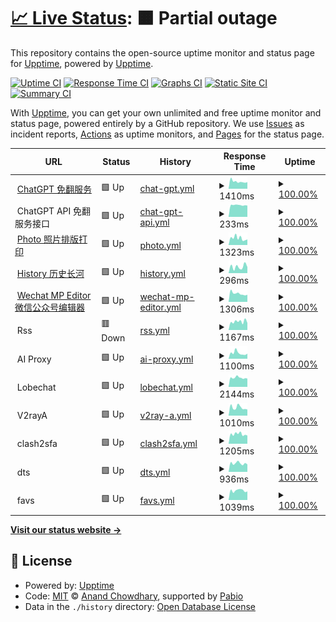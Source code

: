 # [📈 Live Status](https://upptime.github.io/upptime): <!--live status--> **🟧 Partial outage**

This repository contains the open-source uptime monitor and status page for [Upptime](https://upptime.js.org), powered by [Upptime](https://github.com/upptime/upptime).

[![Uptime CI](https://github.com/jony4/upptime/workflows/Uptime%20CI/badge.svg)](https://github.com/jony4/upptime/actions?query=workflow%3A%22Uptime+CI%22)
[![Response Time CI](https://github.com/jony4/upptime/workflows/Response%20Time%20CI/badge.svg)](https://github.com/jony4/upptime/actions?query=workflow%3A%22Response+Time+CI%22)
[![Graphs CI](https://github.com/jony4/upptime/workflows/Graphs%20CI/badge.svg)](https://github.com/jony4/upptime/actions?query=workflow%3A%22Graphs+CI%22)
[![Static Site CI](https://github.com/jony4/upptime/workflows/Static%20Site%20CI/badge.svg)](https://github.com/jony4/upptime/actions?query=workflow%3A%22Static+Site+CI%22)
[![Summary CI](https://github.com/jony4/upptime/workflows/Summary%20CI/badge.svg)](https://github.com/jony4/upptime/actions?query=workflow%3A%22Summary+CI%22)

With [Upptime](https://upptime.js.org), you can get your own unlimited and free uptime monitor and status page, powered entirely by a GitHub repository. We use [Issues](https://github.com/upptime/upptime/issues) as incident reports, [Actions](https://github.com/jony4/upptime/actions) as uptime monitors, and [Pages](https://upptime.github.io/upptime) for the status page.

<!--start: status pages-->
<!-- This summary is generated by Upptime (https://github.com/upptime/upptime) -->
<!-- Do not edit this manually, your changes will be overwritten -->
<!-- prettier-ignore -->
| URL | Status | History | Response Time | Uptime |
| --- | ------ | ------- | ------------- | ------ |
| <img alt="" src="https://icons.duckduckgo.com/ip3/chat.jony4.vip.ico" height="13"> [ChatGPT 免翻服务](https://chat.jony4.vip/zh) | 🟩 Up | [chat-gpt.yml](https://github.com/jony4/upptime/commits/HEAD/history/chat-gpt.yml) | <details><summary><img alt="Response time graph" src="./graphs/chat-gpt/response-time-week.png" height="20"> 1410ms</summary><br><a href="https://jony4.github.io/upptime/history/chat-gpt"><img alt="Response time 1137" src="https://img.shields.io/endpoint?url=https%3A%2F%2Fraw.githubusercontent.com%2Fjony4%2Fupptime%2FHEAD%2Fapi%2Fchat-gpt%2Fresponse-time.json"></a><br><a href="https://jony4.github.io/upptime/history/chat-gpt"><img alt="24-hour response time 1300" src="https://img.shields.io/endpoint?url=https%3A%2F%2Fraw.githubusercontent.com%2Fjony4%2Fupptime%2FHEAD%2Fapi%2Fchat-gpt%2Fresponse-time-day.json"></a><br><a href="https://jony4.github.io/upptime/history/chat-gpt"><img alt="7-day response time 1410" src="https://img.shields.io/endpoint?url=https%3A%2F%2Fraw.githubusercontent.com%2Fjony4%2Fupptime%2FHEAD%2Fapi%2Fchat-gpt%2Fresponse-time-week.json"></a><br><a href="https://jony4.github.io/upptime/history/chat-gpt"><img alt="30-day response time 1152" src="https://img.shields.io/endpoint?url=https%3A%2F%2Fraw.githubusercontent.com%2Fjony4%2Fupptime%2FHEAD%2Fapi%2Fchat-gpt%2Fresponse-time-month.json"></a><br><a href="https://jony4.github.io/upptime/history/chat-gpt"><img alt="1-year response time 1137" src="https://img.shields.io/endpoint?url=https%3A%2F%2Fraw.githubusercontent.com%2Fjony4%2Fupptime%2FHEAD%2Fapi%2Fchat-gpt%2Fresponse-time-year.json"></a></details> | <details><summary><a href="https://jony4.github.io/upptime/history/chat-gpt">100.00%</a></summary><a href="https://jony4.github.io/upptime/history/chat-gpt"><img alt="All-time uptime 100.00%" src="https://img.shields.io/endpoint?url=https%3A%2F%2Fraw.githubusercontent.com%2Fjony4%2Fupptime%2FHEAD%2Fapi%2Fchat-gpt%2Fuptime.json"></a><br><a href="https://jony4.github.io/upptime/history/chat-gpt"><img alt="24-hour uptime 100.00%" src="https://img.shields.io/endpoint?url=https%3A%2F%2Fraw.githubusercontent.com%2Fjony4%2Fupptime%2FHEAD%2Fapi%2Fchat-gpt%2Fuptime-day.json"></a><br><a href="https://jony4.github.io/upptime/history/chat-gpt"><img alt="7-day uptime 100.00%" src="https://img.shields.io/endpoint?url=https%3A%2F%2Fraw.githubusercontent.com%2Fjony4%2Fupptime%2FHEAD%2Fapi%2Fchat-gpt%2Fuptime-week.json"></a><br><a href="https://jony4.github.io/upptime/history/chat-gpt"><img alt="30-day uptime 100.00%" src="https://img.shields.io/endpoint?url=https%3A%2F%2Fraw.githubusercontent.com%2Fjony4%2Fupptime%2FHEAD%2Fapi%2Fchat-gpt%2Fuptime-month.json"></a><br><a href="https://jony4.github.io/upptime/history/chat-gpt"><img alt="1-year uptime 100.00%" src="https://img.shields.io/endpoint?url=https%3A%2F%2Fraw.githubusercontent.com%2Fjony4%2Fupptime%2FHEAD%2Fapi%2Fchat-gpt%2Fuptime-year.json"></a></details>
| <img alt="" src="https://icons.duckduckgo.com/ip3/null.ico" height="13"> ChatGPT API 免翻服务接口 | 🟩 Up | [chat-gpt-api.yml](https://github.com/jony4/upptime/commits/HEAD/history/chat-gpt-api.yml) | <details><summary><img alt="Response time graph" src="./graphs/chat-gpt-api/response-time-week.png" height="20"> 233ms</summary><br><a href="https://jony4.github.io/upptime/history/chat-gpt-api"><img alt="Response time 221" src="https://img.shields.io/endpoint?url=https%3A%2F%2Fraw.githubusercontent.com%2Fjony4%2Fupptime%2FHEAD%2Fapi%2Fchat-gpt-api%2Fresponse-time.json"></a><br><a href="https://jony4.github.io/upptime/history/chat-gpt-api"><img alt="24-hour response time 224" src="https://img.shields.io/endpoint?url=https%3A%2F%2Fraw.githubusercontent.com%2Fjony4%2Fupptime%2FHEAD%2Fapi%2Fchat-gpt-api%2Fresponse-time-day.json"></a><br><a href="https://jony4.github.io/upptime/history/chat-gpt-api"><img alt="7-day response time 233" src="https://img.shields.io/endpoint?url=https%3A%2F%2Fraw.githubusercontent.com%2Fjony4%2Fupptime%2FHEAD%2Fapi%2Fchat-gpt-api%2Fresponse-time-week.json"></a><br><a href="https://jony4.github.io/upptime/history/chat-gpt-api"><img alt="30-day response time 218" src="https://img.shields.io/endpoint?url=https%3A%2F%2Fraw.githubusercontent.com%2Fjony4%2Fupptime%2FHEAD%2Fapi%2Fchat-gpt-api%2Fresponse-time-month.json"></a><br><a href="https://jony4.github.io/upptime/history/chat-gpt-api"><img alt="1-year response time 221" src="https://img.shields.io/endpoint?url=https%3A%2F%2Fraw.githubusercontent.com%2Fjony4%2Fupptime%2FHEAD%2Fapi%2Fchat-gpt-api%2Fresponse-time-year.json"></a></details> | <details><summary><a href="https://jony4.github.io/upptime/history/chat-gpt-api">100.00%</a></summary><a href="https://jony4.github.io/upptime/history/chat-gpt-api"><img alt="All-time uptime 100.00%" src="https://img.shields.io/endpoint?url=https%3A%2F%2Fraw.githubusercontent.com%2Fjony4%2Fupptime%2FHEAD%2Fapi%2Fchat-gpt-api%2Fuptime.json"></a><br><a href="https://jony4.github.io/upptime/history/chat-gpt-api"><img alt="24-hour uptime 100.00%" src="https://img.shields.io/endpoint?url=https%3A%2F%2Fraw.githubusercontent.com%2Fjony4%2Fupptime%2FHEAD%2Fapi%2Fchat-gpt-api%2Fuptime-day.json"></a><br><a href="https://jony4.github.io/upptime/history/chat-gpt-api"><img alt="7-day uptime 100.00%" src="https://img.shields.io/endpoint?url=https%3A%2F%2Fraw.githubusercontent.com%2Fjony4%2Fupptime%2FHEAD%2Fapi%2Fchat-gpt-api%2Fuptime-week.json"></a><br><a href="https://jony4.github.io/upptime/history/chat-gpt-api"><img alt="30-day uptime 100.00%" src="https://img.shields.io/endpoint?url=https%3A%2F%2Fraw.githubusercontent.com%2Fjony4%2Fupptime%2FHEAD%2Fapi%2Fchat-gpt-api%2Fuptime-month.json"></a><br><a href="https://jony4.github.io/upptime/history/chat-gpt-api"><img alt="1-year uptime 100.00%" src="https://img.shields.io/endpoint?url=https%3A%2F%2Fraw.githubusercontent.com%2Fjony4%2Fupptime%2FHEAD%2Fapi%2Fchat-gpt-api%2Fuptime-year.json"></a></details>
| <img alt="" src="https://icons.duckduckgo.com/ip3/zhaopian.jony4.vip.ico" height="13"> [Photo 照片排版打印](https://zhaopian.jony4.vip) | 🟩 Up | [photo.yml](https://github.com/jony4/upptime/commits/HEAD/history/photo.yml) | <details><summary><img alt="Response time graph" src="./graphs/photo/response-time-week.png" height="20"> 1323ms</summary><br><a href="https://jony4.github.io/upptime/history/photo"><img alt="Response time 1081" src="https://img.shields.io/endpoint?url=https%3A%2F%2Fraw.githubusercontent.com%2Fjony4%2Fupptime%2FHEAD%2Fapi%2Fphoto%2Fresponse-time.json"></a><br><a href="https://jony4.github.io/upptime/history/photo"><img alt="24-hour response time 1079" src="https://img.shields.io/endpoint?url=https%3A%2F%2Fraw.githubusercontent.com%2Fjony4%2Fupptime%2FHEAD%2Fapi%2Fphoto%2Fresponse-time-day.json"></a><br><a href="https://jony4.github.io/upptime/history/photo"><img alt="7-day response time 1323" src="https://img.shields.io/endpoint?url=https%3A%2F%2Fraw.githubusercontent.com%2Fjony4%2Fupptime%2FHEAD%2Fapi%2Fphoto%2Fresponse-time-week.json"></a><br><a href="https://jony4.github.io/upptime/history/photo"><img alt="30-day response time 1092" src="https://img.shields.io/endpoint?url=https%3A%2F%2Fraw.githubusercontent.com%2Fjony4%2Fupptime%2FHEAD%2Fapi%2Fphoto%2Fresponse-time-month.json"></a><br><a href="https://jony4.github.io/upptime/history/photo"><img alt="1-year response time 1081" src="https://img.shields.io/endpoint?url=https%3A%2F%2Fraw.githubusercontent.com%2Fjony4%2Fupptime%2FHEAD%2Fapi%2Fphoto%2Fresponse-time-year.json"></a></details> | <details><summary><a href="https://jony4.github.io/upptime/history/photo">100.00%</a></summary><a href="https://jony4.github.io/upptime/history/photo"><img alt="All-time uptime 100.00%" src="https://img.shields.io/endpoint?url=https%3A%2F%2Fraw.githubusercontent.com%2Fjony4%2Fupptime%2FHEAD%2Fapi%2Fphoto%2Fuptime.json"></a><br><a href="https://jony4.github.io/upptime/history/photo"><img alt="24-hour uptime 100.00%" src="https://img.shields.io/endpoint?url=https%3A%2F%2Fraw.githubusercontent.com%2Fjony4%2Fupptime%2FHEAD%2Fapi%2Fphoto%2Fuptime-day.json"></a><br><a href="https://jony4.github.io/upptime/history/photo"><img alt="7-day uptime 100.00%" src="https://img.shields.io/endpoint?url=https%3A%2F%2Fraw.githubusercontent.com%2Fjony4%2Fupptime%2FHEAD%2Fapi%2Fphoto%2Fuptime-week.json"></a><br><a href="https://jony4.github.io/upptime/history/photo"><img alt="30-day uptime 100.00%" src="https://img.shields.io/endpoint?url=https%3A%2F%2Fraw.githubusercontent.com%2Fjony4%2Fupptime%2FHEAD%2Fapi%2Fphoto%2Fuptime-month.json"></a><br><a href="https://jony4.github.io/upptime/history/photo"><img alt="1-year uptime 100.00%" src="https://img.shields.io/endpoint?url=https%3A%2F%2Fraw.githubusercontent.com%2Fjony4%2Fupptime%2FHEAD%2Fapi%2Fphoto%2Fuptime-year.json"></a></details>
| <img alt="" src="https://icons.duckduckgo.com/ip3/history.jony4.vip.ico" height="13"> [History 历史长河](https://history.jony4.vip) | 🟩 Up | [history.yml](https://github.com/jony4/upptime/commits/HEAD/history/history.yml) | <details><summary><img alt="Response time graph" src="./graphs/history/response-time-week.png" height="20"> 296ms</summary><br><a href="https://jony4.github.io/upptime/history/history"><img alt="Response time 264" src="https://img.shields.io/endpoint?url=https%3A%2F%2Fraw.githubusercontent.com%2Fjony4%2Fupptime%2FHEAD%2Fapi%2Fhistory%2Fresponse-time.json"></a><br><a href="https://jony4.github.io/upptime/history/history"><img alt="24-hour response time 284" src="https://img.shields.io/endpoint?url=https%3A%2F%2Fraw.githubusercontent.com%2Fjony4%2Fupptime%2FHEAD%2Fapi%2Fhistory%2Fresponse-time-day.json"></a><br><a href="https://jony4.github.io/upptime/history/history"><img alt="7-day response time 296" src="https://img.shields.io/endpoint?url=https%3A%2F%2Fraw.githubusercontent.com%2Fjony4%2Fupptime%2FHEAD%2Fapi%2Fhistory%2Fresponse-time-week.json"></a><br><a href="https://jony4.github.io/upptime/history/history"><img alt="30-day response time 244" src="https://img.shields.io/endpoint?url=https%3A%2F%2Fraw.githubusercontent.com%2Fjony4%2Fupptime%2FHEAD%2Fapi%2Fhistory%2Fresponse-time-month.json"></a><br><a href="https://jony4.github.io/upptime/history/history"><img alt="1-year response time 264" src="https://img.shields.io/endpoint?url=https%3A%2F%2Fraw.githubusercontent.com%2Fjony4%2Fupptime%2FHEAD%2Fapi%2Fhistory%2Fresponse-time-year.json"></a></details> | <details><summary><a href="https://jony4.github.io/upptime/history/history">100.00%</a></summary><a href="https://jony4.github.io/upptime/history/history"><img alt="All-time uptime 100.00%" src="https://img.shields.io/endpoint?url=https%3A%2F%2Fraw.githubusercontent.com%2Fjony4%2Fupptime%2FHEAD%2Fapi%2Fhistory%2Fuptime.json"></a><br><a href="https://jony4.github.io/upptime/history/history"><img alt="24-hour uptime 100.00%" src="https://img.shields.io/endpoint?url=https%3A%2F%2Fraw.githubusercontent.com%2Fjony4%2Fupptime%2FHEAD%2Fapi%2Fhistory%2Fuptime-day.json"></a><br><a href="https://jony4.github.io/upptime/history/history"><img alt="7-day uptime 100.00%" src="https://img.shields.io/endpoint?url=https%3A%2F%2Fraw.githubusercontent.com%2Fjony4%2Fupptime%2FHEAD%2Fapi%2Fhistory%2Fuptime-week.json"></a><br><a href="https://jony4.github.io/upptime/history/history"><img alt="30-day uptime 100.00%" src="https://img.shields.io/endpoint?url=https%3A%2F%2Fraw.githubusercontent.com%2Fjony4%2Fupptime%2FHEAD%2Fapi%2Fhistory%2Fuptime-month.json"></a><br><a href="https://jony4.github.io/upptime/history/history"><img alt="1-year uptime 100.00%" src="https://img.shields.io/endpoint?url=https%3A%2F%2Fraw.githubusercontent.com%2Fjony4%2Fupptime%2FHEAD%2Fapi%2Fhistory%2Fuptime-year.json"></a></details>
| <img alt="" src="https://icons.duckduckgo.com/ip3/editor.jony4.vip.ico" height="13"> [Wechat MP Editor 微信公众号编辑器](https://editor.jony4.vip) | 🟩 Up | [wechat-mp-editor.yml](https://github.com/jony4/upptime/commits/HEAD/history/wechat-mp-editor.yml) | <details><summary><img alt="Response time graph" src="./graphs/wechat-mp-editor/response-time-week.png" height="20"> 1306ms</summary><br><a href="https://jony4.github.io/upptime/history/wechat-mp-editor"><img alt="Response time 1019" src="https://img.shields.io/endpoint?url=https%3A%2F%2Fraw.githubusercontent.com%2Fjony4%2Fupptime%2FHEAD%2Fapi%2Fwechat-mp-editor%2Fresponse-time.json"></a><br><a href="https://jony4.github.io/upptime/history/wechat-mp-editor"><img alt="24-hour response time 1126" src="https://img.shields.io/endpoint?url=https%3A%2F%2Fraw.githubusercontent.com%2Fjony4%2Fupptime%2FHEAD%2Fapi%2Fwechat-mp-editor%2Fresponse-time-day.json"></a><br><a href="https://jony4.github.io/upptime/history/wechat-mp-editor"><img alt="7-day response time 1306" src="https://img.shields.io/endpoint?url=https%3A%2F%2Fraw.githubusercontent.com%2Fjony4%2Fupptime%2FHEAD%2Fapi%2Fwechat-mp-editor%2Fresponse-time-week.json"></a><br><a href="https://jony4.github.io/upptime/history/wechat-mp-editor"><img alt="30-day response time 1032" src="https://img.shields.io/endpoint?url=https%3A%2F%2Fraw.githubusercontent.com%2Fjony4%2Fupptime%2FHEAD%2Fapi%2Fwechat-mp-editor%2Fresponse-time-month.json"></a><br><a href="https://jony4.github.io/upptime/history/wechat-mp-editor"><img alt="1-year response time 1019" src="https://img.shields.io/endpoint?url=https%3A%2F%2Fraw.githubusercontent.com%2Fjony4%2Fupptime%2FHEAD%2Fapi%2Fwechat-mp-editor%2Fresponse-time-year.json"></a></details> | <details><summary><a href="https://jony4.github.io/upptime/history/wechat-mp-editor">100.00%</a></summary><a href="https://jony4.github.io/upptime/history/wechat-mp-editor"><img alt="All-time uptime 100.00%" src="https://img.shields.io/endpoint?url=https%3A%2F%2Fraw.githubusercontent.com%2Fjony4%2Fupptime%2FHEAD%2Fapi%2Fwechat-mp-editor%2Fuptime.json"></a><br><a href="https://jony4.github.io/upptime/history/wechat-mp-editor"><img alt="24-hour uptime 100.00%" src="https://img.shields.io/endpoint?url=https%3A%2F%2Fraw.githubusercontent.com%2Fjony4%2Fupptime%2FHEAD%2Fapi%2Fwechat-mp-editor%2Fuptime-day.json"></a><br><a href="https://jony4.github.io/upptime/history/wechat-mp-editor"><img alt="7-day uptime 100.00%" src="https://img.shields.io/endpoint?url=https%3A%2F%2Fraw.githubusercontent.com%2Fjony4%2Fupptime%2FHEAD%2Fapi%2Fwechat-mp-editor%2Fuptime-week.json"></a><br><a href="https://jony4.github.io/upptime/history/wechat-mp-editor"><img alt="30-day uptime 100.00%" src="https://img.shields.io/endpoint?url=https%3A%2F%2Fraw.githubusercontent.com%2Fjony4%2Fupptime%2FHEAD%2Fapi%2Fwechat-mp-editor%2Fuptime-month.json"></a><br><a href="https://jony4.github.io/upptime/history/wechat-mp-editor"><img alt="1-year uptime 100.00%" src="https://img.shields.io/endpoint?url=https%3A%2F%2Fraw.githubusercontent.com%2Fjony4%2Fupptime%2FHEAD%2Fapi%2Fwechat-mp-editor%2Fuptime-year.json"></a></details>
| <img alt="" src="https://icons.duckduckgo.com/ip3/null.ico" height="13"> Rss | 🟥 Down | [rss.yml](https://github.com/jony4/upptime/commits/HEAD/history/rss.yml) | <details><summary><img alt="Response time graph" src="./graphs/rss/response-time-week.png" height="20"> 1167ms</summary><br><a href="https://jony4.github.io/upptime/history/rss"><img alt="Response time 980" src="https://img.shields.io/endpoint?url=https%3A%2F%2Fraw.githubusercontent.com%2Fjony4%2Fupptime%2FHEAD%2Fapi%2Frss%2Fresponse-time.json"></a><br><a href="https://jony4.github.io/upptime/history/rss"><img alt="24-hour response time 1037" src="https://img.shields.io/endpoint?url=https%3A%2F%2Fraw.githubusercontent.com%2Fjony4%2Fupptime%2FHEAD%2Fapi%2Frss%2Fresponse-time-day.json"></a><br><a href="https://jony4.github.io/upptime/history/rss"><img alt="7-day response time 1167" src="https://img.shields.io/endpoint?url=https%3A%2F%2Fraw.githubusercontent.com%2Fjony4%2Fupptime%2FHEAD%2Fapi%2Frss%2Fresponse-time-week.json"></a><br><a href="https://jony4.github.io/upptime/history/rss"><img alt="30-day response time 964" src="https://img.shields.io/endpoint?url=https%3A%2F%2Fraw.githubusercontent.com%2Fjony4%2Fupptime%2FHEAD%2Fapi%2Frss%2Fresponse-time-month.json"></a><br><a href="https://jony4.github.io/upptime/history/rss"><img alt="1-year response time 980" src="https://img.shields.io/endpoint?url=https%3A%2F%2Fraw.githubusercontent.com%2Fjony4%2Fupptime%2FHEAD%2Fapi%2Frss%2Fresponse-time-year.json"></a></details> | <details><summary><a href="https://jony4.github.io/upptime/history/rss">100.00%</a></summary><a href="https://jony4.github.io/upptime/history/rss"><img alt="All-time uptime 100.00%" src="https://img.shields.io/endpoint?url=https%3A%2F%2Fraw.githubusercontent.com%2Fjony4%2Fupptime%2FHEAD%2Fapi%2Frss%2Fuptime.json"></a><br><a href="https://jony4.github.io/upptime/history/rss"><img alt="24-hour uptime 99.98%" src="https://img.shields.io/endpoint?url=https%3A%2F%2Fraw.githubusercontent.com%2Fjony4%2Fupptime%2FHEAD%2Fapi%2Frss%2Fuptime-day.json"></a><br><a href="https://jony4.github.io/upptime/history/rss"><img alt="7-day uptime 100.00%" src="https://img.shields.io/endpoint?url=https%3A%2F%2Fraw.githubusercontent.com%2Fjony4%2Fupptime%2FHEAD%2Fapi%2Frss%2Fuptime-week.json"></a><br><a href="https://jony4.github.io/upptime/history/rss"><img alt="30-day uptime 100.00%" src="https://img.shields.io/endpoint?url=https%3A%2F%2Fraw.githubusercontent.com%2Fjony4%2Fupptime%2FHEAD%2Fapi%2Frss%2Fuptime-month.json"></a><br><a href="https://jony4.github.io/upptime/history/rss"><img alt="1-year uptime 100.00%" src="https://img.shields.io/endpoint?url=https%3A%2F%2Fraw.githubusercontent.com%2Fjony4%2Fupptime%2FHEAD%2Fapi%2Frss%2Fuptime-year.json"></a></details>
| <img alt="" src="https://icons.duckduckgo.com/ip3/null.ico" height="13"> AI Proxy | 🟩 Up | [ai-proxy.yml](https://github.com/jony4/upptime/commits/HEAD/history/ai-proxy.yml) | <details><summary><img alt="Response time graph" src="./graphs/ai-proxy/response-time-week.png" height="20"> 1100ms</summary><br><a href="https://jony4.github.io/upptime/history/ai-proxy"><img alt="Response time 939" src="https://img.shields.io/endpoint?url=https%3A%2F%2Fraw.githubusercontent.com%2Fjony4%2Fupptime%2FHEAD%2Fapi%2Fai-proxy%2Fresponse-time.json"></a><br><a href="https://jony4.github.io/upptime/history/ai-proxy"><img alt="24-hour response time 986" src="https://img.shields.io/endpoint?url=https%3A%2F%2Fraw.githubusercontent.com%2Fjony4%2Fupptime%2FHEAD%2Fapi%2Fai-proxy%2Fresponse-time-day.json"></a><br><a href="https://jony4.github.io/upptime/history/ai-proxy"><img alt="7-day response time 1100" src="https://img.shields.io/endpoint?url=https%3A%2F%2Fraw.githubusercontent.com%2Fjony4%2Fupptime%2FHEAD%2Fapi%2Fai-proxy%2Fresponse-time-week.json"></a><br><a href="https://jony4.github.io/upptime/history/ai-proxy"><img alt="30-day response time 944" src="https://img.shields.io/endpoint?url=https%3A%2F%2Fraw.githubusercontent.com%2Fjony4%2Fupptime%2FHEAD%2Fapi%2Fai-proxy%2Fresponse-time-month.json"></a><br><a href="https://jony4.github.io/upptime/history/ai-proxy"><img alt="1-year response time 939" src="https://img.shields.io/endpoint?url=https%3A%2F%2Fraw.githubusercontent.com%2Fjony4%2Fupptime%2FHEAD%2Fapi%2Fai-proxy%2Fresponse-time-year.json"></a></details> | <details><summary><a href="https://jony4.github.io/upptime/history/ai-proxy">100.00%</a></summary><a href="https://jony4.github.io/upptime/history/ai-proxy"><img alt="All-time uptime 100.00%" src="https://img.shields.io/endpoint?url=https%3A%2F%2Fraw.githubusercontent.com%2Fjony4%2Fupptime%2FHEAD%2Fapi%2Fai-proxy%2Fuptime.json"></a><br><a href="https://jony4.github.io/upptime/history/ai-proxy"><img alt="24-hour uptime 100.00%" src="https://img.shields.io/endpoint?url=https%3A%2F%2Fraw.githubusercontent.com%2Fjony4%2Fupptime%2FHEAD%2Fapi%2Fai-proxy%2Fuptime-day.json"></a><br><a href="https://jony4.github.io/upptime/history/ai-proxy"><img alt="7-day uptime 100.00%" src="https://img.shields.io/endpoint?url=https%3A%2F%2Fraw.githubusercontent.com%2Fjony4%2Fupptime%2FHEAD%2Fapi%2Fai-proxy%2Fuptime-week.json"></a><br><a href="https://jony4.github.io/upptime/history/ai-proxy"><img alt="30-day uptime 100.00%" src="https://img.shields.io/endpoint?url=https%3A%2F%2Fraw.githubusercontent.com%2Fjony4%2Fupptime%2FHEAD%2Fapi%2Fai-proxy%2Fuptime-month.json"></a><br><a href="https://jony4.github.io/upptime/history/ai-proxy"><img alt="1-year uptime 100.00%" src="https://img.shields.io/endpoint?url=https%3A%2F%2Fraw.githubusercontent.com%2Fjony4%2Fupptime%2FHEAD%2Fapi%2Fai-proxy%2Fuptime-year.json"></a></details>
| <img alt="" src="https://icons.duckduckgo.com/ip3/null.ico" height="13"> Lobechat | 🟩 Up | [lobechat.yml](https://github.com/jony4/upptime/commits/HEAD/history/lobechat.yml) | <details><summary><img alt="Response time graph" src="./graphs/lobechat/response-time-week.png" height="20"> 2144ms</summary><br><a href="https://jony4.github.io/upptime/history/lobechat"><img alt="Response time 2112" src="https://img.shields.io/endpoint?url=https%3A%2F%2Fraw.githubusercontent.com%2Fjony4%2Fupptime%2FHEAD%2Fapi%2Flobechat%2Fresponse-time.json"></a><br><a href="https://jony4.github.io/upptime/history/lobechat"><img alt="24-hour response time 1950" src="https://img.shields.io/endpoint?url=https%3A%2F%2Fraw.githubusercontent.com%2Fjony4%2Fupptime%2FHEAD%2Fapi%2Flobechat%2Fresponse-time-day.json"></a><br><a href="https://jony4.github.io/upptime/history/lobechat"><img alt="7-day response time 2144" src="https://img.shields.io/endpoint?url=https%3A%2F%2Fraw.githubusercontent.com%2Fjony4%2Fupptime%2FHEAD%2Fapi%2Flobechat%2Fresponse-time-week.json"></a><br><a href="https://jony4.github.io/upptime/history/lobechat"><img alt="30-day response time 2172" src="https://img.shields.io/endpoint?url=https%3A%2F%2Fraw.githubusercontent.com%2Fjony4%2Fupptime%2FHEAD%2Fapi%2Flobechat%2Fresponse-time-month.json"></a><br><a href="https://jony4.github.io/upptime/history/lobechat"><img alt="1-year response time 2112" src="https://img.shields.io/endpoint?url=https%3A%2F%2Fraw.githubusercontent.com%2Fjony4%2Fupptime%2FHEAD%2Fapi%2Flobechat%2Fresponse-time-year.json"></a></details> | <details><summary><a href="https://jony4.github.io/upptime/history/lobechat">100.00%</a></summary><a href="https://jony4.github.io/upptime/history/lobechat"><img alt="All-time uptime 99.98%" src="https://img.shields.io/endpoint?url=https%3A%2F%2Fraw.githubusercontent.com%2Fjony4%2Fupptime%2FHEAD%2Fapi%2Flobechat%2Fuptime.json"></a><br><a href="https://jony4.github.io/upptime/history/lobechat"><img alt="24-hour uptime 100.00%" src="https://img.shields.io/endpoint?url=https%3A%2F%2Fraw.githubusercontent.com%2Fjony4%2Fupptime%2FHEAD%2Fapi%2Flobechat%2Fuptime-day.json"></a><br><a href="https://jony4.github.io/upptime/history/lobechat"><img alt="7-day uptime 100.00%" src="https://img.shields.io/endpoint?url=https%3A%2F%2Fraw.githubusercontent.com%2Fjony4%2Fupptime%2FHEAD%2Fapi%2Flobechat%2Fuptime-week.json"></a><br><a href="https://jony4.github.io/upptime/history/lobechat"><img alt="30-day uptime 99.94%" src="https://img.shields.io/endpoint?url=https%3A%2F%2Fraw.githubusercontent.com%2Fjony4%2Fupptime%2FHEAD%2Fapi%2Flobechat%2Fuptime-month.json"></a><br><a href="https://jony4.github.io/upptime/history/lobechat"><img alt="1-year uptime 99.98%" src="https://img.shields.io/endpoint?url=https%3A%2F%2Fraw.githubusercontent.com%2Fjony4%2Fupptime%2FHEAD%2Fapi%2Flobechat%2Fuptime-year.json"></a></details>
| <img alt="" src="https://icons.duckduckgo.com/ip3/null.ico" height="13"> V2rayA | 🟩 Up | [v2ray-a.yml](https://github.com/jony4/upptime/commits/HEAD/history/v2ray-a.yml) | <details><summary><img alt="Response time graph" src="./graphs/v2ray-a/response-time-week.png" height="20"> 1010ms</summary><br><a href="https://jony4.github.io/upptime/history/v2ray-a"><img alt="Response time 882" src="https://img.shields.io/endpoint?url=https%3A%2F%2Fraw.githubusercontent.com%2Fjony4%2Fupptime%2FHEAD%2Fapi%2Fv2ray-a%2Fresponse-time.json"></a><br><a href="https://jony4.github.io/upptime/history/v2ray-a"><img alt="24-hour response time 767" src="https://img.shields.io/endpoint?url=https%3A%2F%2Fraw.githubusercontent.com%2Fjony4%2Fupptime%2FHEAD%2Fapi%2Fv2ray-a%2Fresponse-time-day.json"></a><br><a href="https://jony4.github.io/upptime/history/v2ray-a"><img alt="7-day response time 1010" src="https://img.shields.io/endpoint?url=https%3A%2F%2Fraw.githubusercontent.com%2Fjony4%2Fupptime%2FHEAD%2Fapi%2Fv2ray-a%2Fresponse-time-week.json"></a><br><a href="https://jony4.github.io/upptime/history/v2ray-a"><img alt="30-day response time 890" src="https://img.shields.io/endpoint?url=https%3A%2F%2Fraw.githubusercontent.com%2Fjony4%2Fupptime%2FHEAD%2Fapi%2Fv2ray-a%2Fresponse-time-month.json"></a><br><a href="https://jony4.github.io/upptime/history/v2ray-a"><img alt="1-year response time 882" src="https://img.shields.io/endpoint?url=https%3A%2F%2Fraw.githubusercontent.com%2Fjony4%2Fupptime%2FHEAD%2Fapi%2Fv2ray-a%2Fresponse-time-year.json"></a></details> | <details><summary><a href="https://jony4.github.io/upptime/history/v2ray-a">100.00%</a></summary><a href="https://jony4.github.io/upptime/history/v2ray-a"><img alt="All-time uptime 100.00%" src="https://img.shields.io/endpoint?url=https%3A%2F%2Fraw.githubusercontent.com%2Fjony4%2Fupptime%2FHEAD%2Fapi%2Fv2ray-a%2Fuptime.json"></a><br><a href="https://jony4.github.io/upptime/history/v2ray-a"><img alt="24-hour uptime 100.00%" src="https://img.shields.io/endpoint?url=https%3A%2F%2Fraw.githubusercontent.com%2Fjony4%2Fupptime%2FHEAD%2Fapi%2Fv2ray-a%2Fuptime-day.json"></a><br><a href="https://jony4.github.io/upptime/history/v2ray-a"><img alt="7-day uptime 100.00%" src="https://img.shields.io/endpoint?url=https%3A%2F%2Fraw.githubusercontent.com%2Fjony4%2Fupptime%2FHEAD%2Fapi%2Fv2ray-a%2Fuptime-week.json"></a><br><a href="https://jony4.github.io/upptime/history/v2ray-a"><img alt="30-day uptime 100.00%" src="https://img.shields.io/endpoint?url=https%3A%2F%2Fraw.githubusercontent.com%2Fjony4%2Fupptime%2FHEAD%2Fapi%2Fv2ray-a%2Fuptime-month.json"></a><br><a href="https://jony4.github.io/upptime/history/v2ray-a"><img alt="1-year uptime 100.00%" src="https://img.shields.io/endpoint?url=https%3A%2F%2Fraw.githubusercontent.com%2Fjony4%2Fupptime%2FHEAD%2Fapi%2Fv2ray-a%2Fuptime-year.json"></a></details>
| <img alt="" src="https://icons.duckduckgo.com/ip3/null.ico" height="13"> clash2sfa | 🟩 Up | [clash2sfa.yml](https://github.com/jony4/upptime/commits/HEAD/history/clash2sfa.yml) | <details><summary><img alt="Response time graph" src="./graphs/clash2sfa/response-time-week.png" height="20"> 1205ms</summary><br><a href="https://jony4.github.io/upptime/history/clash2sfa"><img alt="Response time 1092" src="https://img.shields.io/endpoint?url=https%3A%2F%2Fraw.githubusercontent.com%2Fjony4%2Fupptime%2FHEAD%2Fapi%2Fclash2sfa%2Fresponse-time.json"></a><br><a href="https://jony4.github.io/upptime/history/clash2sfa"><img alt="24-hour response time 1034" src="https://img.shields.io/endpoint?url=https%3A%2F%2Fraw.githubusercontent.com%2Fjony4%2Fupptime%2FHEAD%2Fapi%2Fclash2sfa%2Fresponse-time-day.json"></a><br><a href="https://jony4.github.io/upptime/history/clash2sfa"><img alt="7-day response time 1205" src="https://img.shields.io/endpoint?url=https%3A%2F%2Fraw.githubusercontent.com%2Fjony4%2Fupptime%2FHEAD%2Fapi%2Fclash2sfa%2Fresponse-time-week.json"></a><br><a href="https://jony4.github.io/upptime/history/clash2sfa"><img alt="30-day response time 1052" src="https://img.shields.io/endpoint?url=https%3A%2F%2Fraw.githubusercontent.com%2Fjony4%2Fupptime%2FHEAD%2Fapi%2Fclash2sfa%2Fresponse-time-month.json"></a><br><a href="https://jony4.github.io/upptime/history/clash2sfa"><img alt="1-year response time 1092" src="https://img.shields.io/endpoint?url=https%3A%2F%2Fraw.githubusercontent.com%2Fjony4%2Fupptime%2FHEAD%2Fapi%2Fclash2sfa%2Fresponse-time-year.json"></a></details> | <details><summary><a href="https://jony4.github.io/upptime/history/clash2sfa">100.00%</a></summary><a href="https://jony4.github.io/upptime/history/clash2sfa"><img alt="All-time uptime 100.00%" src="https://img.shields.io/endpoint?url=https%3A%2F%2Fraw.githubusercontent.com%2Fjony4%2Fupptime%2FHEAD%2Fapi%2Fclash2sfa%2Fuptime.json"></a><br><a href="https://jony4.github.io/upptime/history/clash2sfa"><img alt="24-hour uptime 100.00%" src="https://img.shields.io/endpoint?url=https%3A%2F%2Fraw.githubusercontent.com%2Fjony4%2Fupptime%2FHEAD%2Fapi%2Fclash2sfa%2Fuptime-day.json"></a><br><a href="https://jony4.github.io/upptime/history/clash2sfa"><img alt="7-day uptime 100.00%" src="https://img.shields.io/endpoint?url=https%3A%2F%2Fraw.githubusercontent.com%2Fjony4%2Fupptime%2FHEAD%2Fapi%2Fclash2sfa%2Fuptime-week.json"></a><br><a href="https://jony4.github.io/upptime/history/clash2sfa"><img alt="30-day uptime 100.00%" src="https://img.shields.io/endpoint?url=https%3A%2F%2Fraw.githubusercontent.com%2Fjony4%2Fupptime%2FHEAD%2Fapi%2Fclash2sfa%2Fuptime-month.json"></a><br><a href="https://jony4.github.io/upptime/history/clash2sfa"><img alt="1-year uptime 100.00%" src="https://img.shields.io/endpoint?url=https%3A%2F%2Fraw.githubusercontent.com%2Fjony4%2Fupptime%2FHEAD%2Fapi%2Fclash2sfa%2Fuptime-year.json"></a></details>
| <img alt="" src="https://icons.duckduckgo.com/ip3/null.ico" height="13"> dts | 🟩 Up | [dts.yml](https://github.com/jony4/upptime/commits/HEAD/history/dts.yml) | <details><summary><img alt="Response time graph" src="./graphs/dts/response-time-week.png" height="20"> 936ms</summary><br><a href="https://jony4.github.io/upptime/history/dts"><img alt="Response time 902" src="https://img.shields.io/endpoint?url=https%3A%2F%2Fraw.githubusercontent.com%2Fjony4%2Fupptime%2FHEAD%2Fapi%2Fdts%2Fresponse-time.json"></a><br><a href="https://jony4.github.io/upptime/history/dts"><img alt="24-hour response time 820" src="https://img.shields.io/endpoint?url=https%3A%2F%2Fraw.githubusercontent.com%2Fjony4%2Fupptime%2FHEAD%2Fapi%2Fdts%2Fresponse-time-day.json"></a><br><a href="https://jony4.github.io/upptime/history/dts"><img alt="7-day response time 936" src="https://img.shields.io/endpoint?url=https%3A%2F%2Fraw.githubusercontent.com%2Fjony4%2Fupptime%2FHEAD%2Fapi%2Fdts%2Fresponse-time-week.json"></a><br><a href="https://jony4.github.io/upptime/history/dts"><img alt="30-day response time 842" src="https://img.shields.io/endpoint?url=https%3A%2F%2Fraw.githubusercontent.com%2Fjony4%2Fupptime%2FHEAD%2Fapi%2Fdts%2Fresponse-time-month.json"></a><br><a href="https://jony4.github.io/upptime/history/dts"><img alt="1-year response time 902" src="https://img.shields.io/endpoint?url=https%3A%2F%2Fraw.githubusercontent.com%2Fjony4%2Fupptime%2FHEAD%2Fapi%2Fdts%2Fresponse-time-year.json"></a></details> | <details><summary><a href="https://jony4.github.io/upptime/history/dts">100.00%</a></summary><a href="https://jony4.github.io/upptime/history/dts"><img alt="All-time uptime 100.00%" src="https://img.shields.io/endpoint?url=https%3A%2F%2Fraw.githubusercontent.com%2Fjony4%2Fupptime%2FHEAD%2Fapi%2Fdts%2Fuptime.json"></a><br><a href="https://jony4.github.io/upptime/history/dts"><img alt="24-hour uptime 100.00%" src="https://img.shields.io/endpoint?url=https%3A%2F%2Fraw.githubusercontent.com%2Fjony4%2Fupptime%2FHEAD%2Fapi%2Fdts%2Fuptime-day.json"></a><br><a href="https://jony4.github.io/upptime/history/dts"><img alt="7-day uptime 100.00%" src="https://img.shields.io/endpoint?url=https%3A%2F%2Fraw.githubusercontent.com%2Fjony4%2Fupptime%2FHEAD%2Fapi%2Fdts%2Fuptime-week.json"></a><br><a href="https://jony4.github.io/upptime/history/dts"><img alt="30-day uptime 100.00%" src="https://img.shields.io/endpoint?url=https%3A%2F%2Fraw.githubusercontent.com%2Fjony4%2Fupptime%2FHEAD%2Fapi%2Fdts%2Fuptime-month.json"></a><br><a href="https://jony4.github.io/upptime/history/dts"><img alt="1-year uptime 100.00%" src="https://img.shields.io/endpoint?url=https%3A%2F%2Fraw.githubusercontent.com%2Fjony4%2Fupptime%2FHEAD%2Fapi%2Fdts%2Fuptime-year.json"></a></details>
| <img alt="" src="https://icons.duckduckgo.com/ip3/null.ico" height="13"> favs | 🟩 Up | [favs.yml](https://github.com/jony4/upptime/commits/HEAD/history/favs.yml) | <details><summary><img alt="Response time graph" src="./graphs/favs/response-time-week.png" height="20"> 1039ms</summary><br><a href="https://jony4.github.io/upptime/history/favs"><img alt="Response time 878" src="https://img.shields.io/endpoint?url=https%3A%2F%2Fraw.githubusercontent.com%2Fjony4%2Fupptime%2FHEAD%2Fapi%2Ffavs%2Fresponse-time.json"></a><br><a href="https://jony4.github.io/upptime/history/favs"><img alt="24-hour response time 944" src="https://img.shields.io/endpoint?url=https%3A%2F%2Fraw.githubusercontent.com%2Fjony4%2Fupptime%2FHEAD%2Fapi%2Ffavs%2Fresponse-time-day.json"></a><br><a href="https://jony4.github.io/upptime/history/favs"><img alt="7-day response time 1039" src="https://img.shields.io/endpoint?url=https%3A%2F%2Fraw.githubusercontent.com%2Fjony4%2Fupptime%2FHEAD%2Fapi%2Ffavs%2Fresponse-time-week.json"></a><br><a href="https://jony4.github.io/upptime/history/favs"><img alt="30-day response time 862" src="https://img.shields.io/endpoint?url=https%3A%2F%2Fraw.githubusercontent.com%2Fjony4%2Fupptime%2FHEAD%2Fapi%2Ffavs%2Fresponse-time-month.json"></a><br><a href="https://jony4.github.io/upptime/history/favs"><img alt="1-year response time 878" src="https://img.shields.io/endpoint?url=https%3A%2F%2Fraw.githubusercontent.com%2Fjony4%2Fupptime%2FHEAD%2Fapi%2Ffavs%2Fresponse-time-year.json"></a></details> | <details><summary><a href="https://jony4.github.io/upptime/history/favs">100.00%</a></summary><a href="https://jony4.github.io/upptime/history/favs"><img alt="All-time uptime 100.00%" src="https://img.shields.io/endpoint?url=https%3A%2F%2Fraw.githubusercontent.com%2Fjony4%2Fupptime%2FHEAD%2Fapi%2Ffavs%2Fuptime.json"></a><br><a href="https://jony4.github.io/upptime/history/favs"><img alt="24-hour uptime 100.00%" src="https://img.shields.io/endpoint?url=https%3A%2F%2Fraw.githubusercontent.com%2Fjony4%2Fupptime%2FHEAD%2Fapi%2Ffavs%2Fuptime-day.json"></a><br><a href="https://jony4.github.io/upptime/history/favs"><img alt="7-day uptime 100.00%" src="https://img.shields.io/endpoint?url=https%3A%2F%2Fraw.githubusercontent.com%2Fjony4%2Fupptime%2FHEAD%2Fapi%2Ffavs%2Fuptime-week.json"></a><br><a href="https://jony4.github.io/upptime/history/favs"><img alt="30-day uptime 100.00%" src="https://img.shields.io/endpoint?url=https%3A%2F%2Fraw.githubusercontent.com%2Fjony4%2Fupptime%2FHEAD%2Fapi%2Ffavs%2Fuptime-month.json"></a><br><a href="https://jony4.github.io/upptime/history/favs"><img alt="1-year uptime 100.00%" src="https://img.shields.io/endpoint?url=https%3A%2F%2Fraw.githubusercontent.com%2Fjony4%2Fupptime%2FHEAD%2Fapi%2Ffavs%2Fuptime-year.json"></a></details>

<!--end: status pages-->

[**Visit our status website →**](https://upptime.github.io/upptime)

## 📄 License

- Powered by: [Upptime](https://github.com/upptime/upptime)
- Code: [MIT](./LICENSE) © [Anand Chowdhary](https://anandchowdhary.com), supported by [Pabio](https://pabio.com)
- Data in the `./history` directory: [Open Database License](https://opendatacommons.org/licenses/odbl/1-0/)
